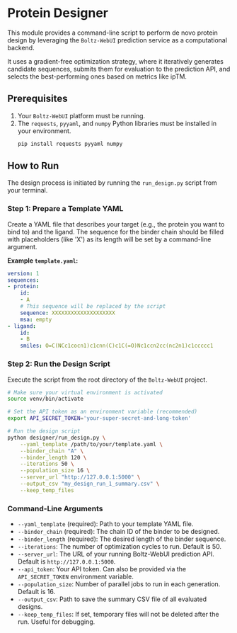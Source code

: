 # Protein Designer

This module provides a command-line script to perform de novo protein design by leveraging the `Boltz-WebUI` prediction service as a computational backend.

It uses a gradient-free optimization strategy, where it iteratively generates candidate sequences, submits them for evaluation to the prediction API, and selects the best-performing ones based on metrics like ipTM.

## Prerequisites

1.  Your `Boltz-WebUI` platform must be running.
2.  The `requests`, `pyyaml`, and `numpy` Python libraries must be installed in your environment.
    ```bash
    pip install requests pyyaml numpy
    ```

## How to Run

The design process is initiated by running the `run_design.py` script from your terminal.

### **Step 1: Prepare a Template YAML**

Create a YAML file that describes your target (e.g., the protein you want to bind to) and the ligand. The sequence for the binder chain should be filled with placeholders (like 'X') as its length will be set by a command-line argument.

**Example `template.yaml`:**
```yaml
version: 1
sequences:
- protein:
    id:
    - A
    # This sequence will be replaced by the script
    sequence: XXXXXXXXXXXXXXXXXXXX
    msa: empty
- ligand:
    id:
    - B
    smiles: O=C(NCc1cocn1)c1cnn(C)c1C(=O)Nc1ccn2cc(nc2n1)c1ccccc1
````

### **Step 2: Run the Design Script**

Execute the script from the root directory of the `Boltz-WebUI` project.

```bash
# Make sure your virtual environment is activated
source venv/bin/activate

# Set the API token as an environment variable (recommended)
export API_SECRET_TOKEN='your-super-secret-and-long-token'

# Run the design script
python designer/run_design.py \
    --yaml_template /path/to/your/template.yaml \
    --binder_chain "A" \
    --binder_length 120 \
    --iterations 50 \
    --population_size 16 \
    --server_url "http://127.0.0.1:5000" \
    --output_csv "my_design_run_1_summary.csv" \
    --keep_temp_files
```

### Command-Line Arguments

  * `--yaml_template` (required): Path to your template YAML file.
  * `--binder_chain` (required): The chain ID of the binder to be designed.
  * `--binder_length` (required): The desired length of the binder sequence.
  * `--iterations`: The number of optimization cycles to run. Default is 50.
  * `--server_url`: The URL of your running Boltz-WebUI prediction API. Default is `http://127.0.0.1:5000`.
  * `--api_token`: Your API token. Can also be provided via the `API_SECRET_TOKEN` environment variable.
  * `--population_size`: Number of parallel jobs to run in each generation. Default is 16.
  * `--output_csv`: Path to save the summary CSV file of all evaluated designs.
  * `--keep_temp_files`: If set, temporary files will not be deleted after the run. Useful for debugging.

```